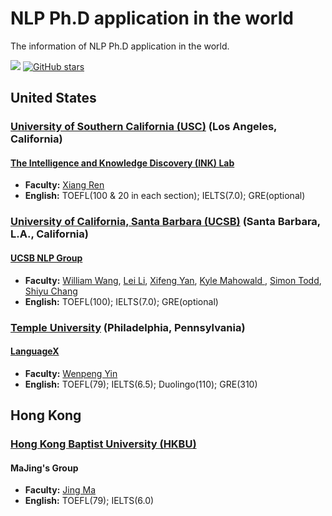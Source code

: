 # NLP Ph.D application in the world
The information of NLP Ph.D application in the world.

![](https://img.shields.io/badge/build-welcome%20to%20contribute!-blue) [![GitHub stars](https://img.shields.io/github/stars/RZFan525/NLP-PhD-Application-In-The-World)](https://github.com/RZFan525/NLP-PhD-Application-In-The-World/stargazers)

## United States

### [University of Southern California (USC)](https://www.usc.edu/) (Los Angeles, California)

#### [The Intelligence and Knowledge Discovery (INK) Lab](https://inklab.usc.edu/index.html)
* **Faculty:** [Xiang Ren](https://shanzhenren.github.io/)
* **English:** TOEFL(100 & 20 in each section); IELTS(7.0); GRE(optional)

### [University of California, Santa Barbara (UCSB)](https://www.ucsb.edu/) (Santa Barbara, L.A., California)

#### [UCSB NLP Group](http://nlp.cs.ucsb.edu/index.html)
* **Faculty:** [William Wang](https://sites.cs.ucsb.edu/~william/), [Lei Li](https://sites.cs.ucsb.edu/~lilei/), [Xifeng Yan](https://sites.cs.ucsb.edu/~xyan/), [Kyle Mahowald
](https://mahowak.github.io/), [Simon Todd](https://sjtodd.github.io/), [Shiyu Chang](https://code-terminator.github.io/)
* **English:** TOEFL(100); IELTS(7.0); GRE(optional)

### [Temple University](https://www.temple.edu/) (Philadelphia, Pennsylvania)

#### [LanguageX](https://sites.google.com/site/yinwenpeng1987/languagex-lab)
* **Faculty:** [Wenpeng Yin](https://sites.google.com/site/yinwenpeng1987/home)
* **English:** TOEFL(79); IELTS(6.5); Duolingo(110); GRE(310)


## Hong Kong
### [Hong Kong Baptist University (HKBU)](https://www.hkbu.edu.hk/)

#### MaJing's Group
* **Faculty:** [Jing Ma](https://majingcuhk.github.io/)
* **English:** TOEFL(79); IELTS(6.0)